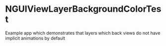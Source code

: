 # NGUIViewLayerBackgroundColorTest
Example app which demonstrates that layers which back views do not have implicit animations by default
